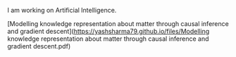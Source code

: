 I am working on Artificial Intelligence.

[Modelling knowledge representation about matter through causal inference and gradient descent](https://yashsharma79.github.io/files/Modelling knowledge representation about matter through causal inference and gradient descent.pdf)
